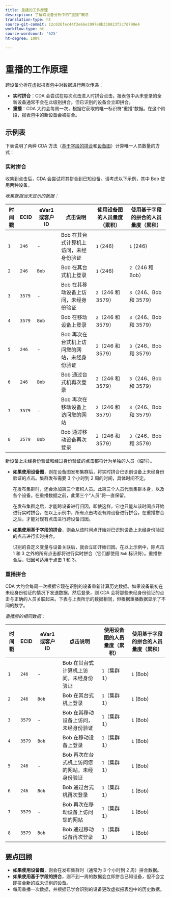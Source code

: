 ```yaml
---
title: 重播的工作原理
description: 了解跨设备分析中的“重播”概念
translation-type: ht
source-git-commit: 12c026fec44f2e66e2997e8b338823f2c7d790e4
workflow-type: ht
source-wordcount: '625'
ht-degree: 100%

---
```



# 重播的工作原理

跨设备分析在虚拟报表包中对数据进行两次传递：

* **实时拼合**：CDA 会尝试在每次点击进入时拼合点击。报表包中从未登录的全新设备通常不会在此级别拼合。但已识别的设备会立即拼合。
* **重播**：CDA 大约会每周一次，根据它获取的唯一标识符“重播”数据。在这个阶段，报表包中的新设备会被拼合。

## 示例表

下表说明了两种 CDA 方法（[基于字段的拼合](field-based-stitching.md)和[设备图](device-graph.md)）计算唯一人员数量的方式：

### 实时拼合

收集到点击后，CDA 会尝试将其拼合到已知设备。请考虑以下示例，其中 Bob 使用两种设备。

*收集数据当天显示的数据：*

| 时间戳 | ECID | eVar1 或客户 ID | 点击说明 | 使用设备图的人员量度（累积） | 使用基于字段的拼合的人员量度（累积） |
| --- | --- | --- | --- | --- | --- |
| `1` | `246` | - | Bob 在其台式计算机上访问，未经身份验证 | `1` (246) | `1` (246) |
| `2` | `246` | `Bob` | Bob 在其台式机上登录 | `1` (246) | `2`（246 和 Bob） |
| `3` | `3579` | - | Bob 在其移动设备上访问，未经身份验证 | `2`（246 和 3579） | `3`（246、Bob 和 3579） |
| `4` | `3579` | `Bob` | Bob 在移动设备上登录 | `2`（246 和 3579） | `3`（246、Bob 和 3579） |
| `5` | `246` | - | Bob 再次在台式机上访问您的网站，未经身份验证 | `2`（246 和 3579） | `3`（246、Bob 和 3579） |
| `6` | `246` | `Bob` | Bob 通过台式机再次登录 | `2`（246 和 3579） | `3`（246、Bob 和 3579） |
| `7` | `3579` | - | Bob 再次在移动设备上访问您的网站 | `2`（246 和 3579） | `3`（246、Bob 和 3579） |
| `8` | `3579` | `Bob` | Bob 通过移动设备再次登录 | `2`（246 和 3579） | `3`（246、Bob 和 3579） |

新设备上未经身份验证和经过身份验证的点击都将计为单独的人员（临时）。

* **如果使用设备图**，则在设备图发布集群后，将实时拼合已识别设备上未经身份验证的点击。集群发布需要 3 个小时到 2 周的时间，具体时间不定。

   在发布集群时，还会添加第三个累积人员。此第三个人员代表集群本身，以及各个设备。在重播数据之前，此第三个“人员”将一直保留。

   在发布集群之后，才能跨设备进行归因，即使这样，它也只能从该时间点开始进行实时拼合。在以上示例中，所有点击均没有跨设备进行拼合。在重播拼合之后，才能对现有点击进行跨设备归因。
* **如果使用基于字段的拼合**，则会从该时间点开始对已识别设备上未经身份验证的点击进行实时拼合。

   识别的自定义变量与设备关联后，就会立即开始归因。在以上示例中，除点击 1 和 3 之外的所有点击都将进行实时拼合（它们都使用 `Bob` 标识符）。重播拼合后，归因可适用于点击 1 和 3。

### 重播拼合

CDA 大约会每周一次根据它现在识别的设备重新计算历史数据。如果设备最初在未经身份验证的情况下发送数据，然后登录，则 CDA 会将那些未经身份验证的点击与正确的人员关联起来。下表与上表所示的数据相同，但根据重播数据显示了不同的数字。

*重播后的相同数据：*

| 时间戳 | ECID | eVar1 或客户 ID | 点击说明 | 使用设备图的人员量度（累积） | 使用基于字段的拼合的人员量度（累积） |
| --- | --- | --- | --- | --- | --- |
| `1` | `246` | - | Bob 在其台式计算机上访问，未经身份验证 | `1`（集群 1） | `1` (Bob) |
| `2` | `246` | `Bob` | Bob 在其台式机上登录 | `1`（集群 1） | `1` (Bob) |
| `3` | `3579` | - | Bob 在其移动设备上访问，未经身份验证 | `1`（集群 1） | `1` (Bob) |
| `4` | `3579` | `Bob` | Bob 在移动设备上登录 | `1`（集群 1） | `1` (Bob) |
| `5` | `246` | - | Bob 再次在台式机上访问您的网站，未经身份验证 | `1`（集群 1） | `1` (Bob) |
| `6` | `246` | `Bob` | Bob 通过台式机再次登录 | `1`（集群 1） | `1` (Bob) |
| `7` | `3579` | - | Bob 再次在移动设备上访问您的网站 | `1`（集群 1） | `1` (Bob) |
| `8` | `3579` | `Bob` | Bob 通过移动设备再次登录 | `1`（集群 1） | `1` (Bob) |

## 要点回顾

* **如果使用设备图**，则会在发布集群时（通常为 3 个小时到 2 周）拼合数据。
* **如果使用基于字段的拼合**，则不到一周的数据会立即拼合已知设备，但不会立即拼合新的或未识别的设备。
* 每周重播一次数据，并根据已学会识别的设备更改虚拟报表包中的历史数据。
